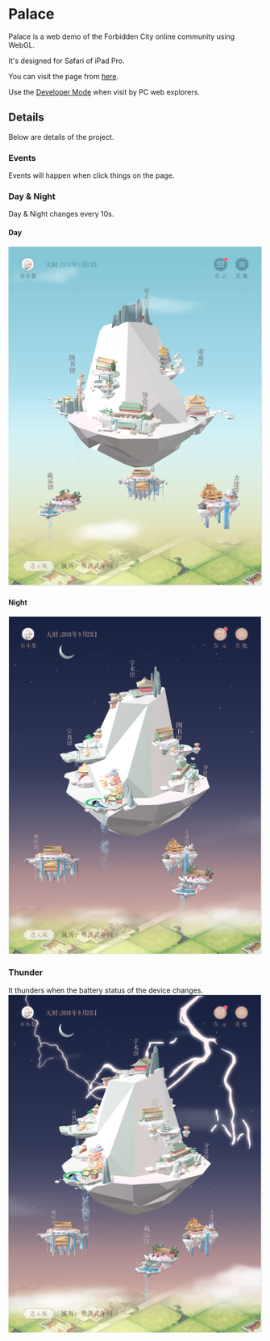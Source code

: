 Palace
========
Palace is a web demo of the Forbidden City online community using WebGL.

It's designed for Safari of iPad Pro. 

You can visit the page from [here](https://zooew.github.io/palace/).

Use the [Developer Mode]((https://developers.google.com/web/tools/chrome-devtools)) when visit by PC web explorers.

Details
----------
Below are details of the project.
### Events
Events will happen when click things on the page.
### Day & Night
Day & Night changes every 10s.
#### Day
![Day_Image](./intro/palace_day.png)
#### Night
![Night_Image](./intro/palace_night.png)
### Thunder
It thunders when the battery status of the device changes.
![Thunder_Image](./intro/palace_thunder.png)